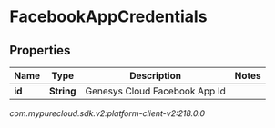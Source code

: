 # FacebookAppCredentials


## Properties

| Name | Type | Description | Notes |
| ------------ | ------------- | ------------- | ------------- |
| **id** | **String** | Genesys Cloud Facebook App Id |  |




_com.mypurecloud.sdk.v2:platform-client-v2:218.0.0_
